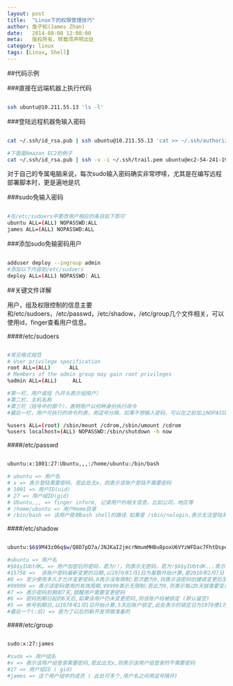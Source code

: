 ```yaml
---
layout: post
title:  "Linux下的权限管理技巧"
author: 詹子知(James Zhan)
date:   2014-08-08 12:00:00
meta:   版权所有，转载须声明出处
category: linux
tags: [Linux, Shell]
---
```

##代码示例

###直接在远端机器上执行代码
~~~sh

ssh ubuntu@10.211.55.13 'ls -l'
~~~

###登陆远程机器免输入密码
~~~sh

cat ~/.ssh/id_rsa.pub | ssh ubuntu@10.211.55.13 'cat >> ~/.ssh/authorized_keys'

#下面是Amazon EC2的例子
cat ~/.ssh/id_rsa.pub | ssh -v -i ~/.ssh/trail.pem ubuntu@ec2-54-241-192-74.us-west-1.compute.amazonaws.com 'cat >> ~/.ssh/authorized_keys'
~~~
对于自己的专属电脑来说，每次sudo输入密码确实非常啰嗦，尤其是在编写远程部署脚本时，更是遍地是坑

###sudo免输入密码
~~~sh

#在/etc/sudoers中更改用户相应的条目如下即可
ubuntu ALL=(ALL) NOPASSWD:ALL
james ALL=(ALL) NOPASSWD:ALL
~~~

###添加sudo免输密码用户
~~~sh

adduser deploy --ingroup admin
#添加以下内容到/etc/sudoers
deploy ALL=(ALL) NOPASSWD: ALL
~~~

##关键文件详解

用户，组及权限控制的信息主要和/etc/sudoers，/etc/passwd，/etc/shadow，/etc/group几个文件相关，可以使用id，finger查看用户信息。

####/etc/sudoers
~~~sh

#常见格式规范
# User privilege specification
root ALL=(ALL)      ALL
# Members of the admin group may gain root privileges
%admin ALL=(ALL)     ALL

#第一栏，用户或组（%开头表示组用户）
#第二栏，主机名称
#第三栏（括号中的那个），表明用户以何种身份执行命令
#最后一栏，用户可执行的命令列表，用逗号分隔，如果不想输入密码，可以在之前加上NOPASSWD。

%users ALL=(root) /sbin/mount /cdrom,/sbin/umount /cdrom
%users localhost=(ALL) NOPASSWD:/sbin/shutdown -h now
~~~


####/etc/passwd
~~~sh

ubuntu:x:1001:27:Ubuntu,,,:/home/ubuntu:/bin/bash

# ubuntu => 用户名
# x => 表示登陆需要密码，若此处无x，则表示该账户登陆不需要密码
# 1001 => 用户ID(uid)
# 27 => 用户组ID(gid)
# Ubuntu,,, => finger inform, 记录用户的相关信息，比如公司，地区等
# /home/ubuntu => 用户Home目录
# /bin/bash => 该用户使用bash shell的路径.如果是 /sbin/nologin,表示无法登陆系统,只能以FTP形式登录; 如果是 /bin/false,则表示只能发邮件.
~~~

####/etc/shadow
~~~sh

ubuntu:$6$9M43z06q$w/Q8D7pD7a/JNJKaI2jmcrNmumMHBu8poxU6VYzWFDac7FhtDspeaOLlKmEkgOGRRDW.Sxcow8kwzp7hGtUGf.:15758:0:99999:7:6:5:

#ubuntu => 用户名
#$6$yIUbtdK… => 用户加密后的密码，若为!!，则表示无密码，若为!$6$yIUbtdK...表示该账户已被锁定。
#15758 =>  该账户密码最新变更的日期,以1970年1月1日为基数开始计算,是2010年2月7日 (可用chage –l user 来查看)
#0 => 至少使用多久才允许变更密码,0表示没有限制;若次数为9,则表示该密码创建或变更后至少过9天才能再次变更密码.
#99999 => 表示该密码使用的有效周期,99999表示无限制;若此为9,则表示每过9天就需要变更密码
#7 => 表示密码到期前7天,提醒用户需要变更密码
#6 => 密码到期日起的6天后,如果该用户仍未变更密码,则该账户将被锁定 (默认留空)
#5 => 帐号到期日,以1970年1月1日开始计算,5天后账户锁定,此处表示的锁定日为1970便1月6日. (默认留空)
#最后一个(:后) => 是为了以后的新开发项做准备的
~~~


####/etc/group
~~~sh

sudo:x:27:james

#sudo => 用户组名
#x => 表示该用户组登录需要密码,若此出无x,则表示该用户组登录时不需要密码
#27 => 用户组ID ( gid)
#james => 这个用户组中的成员 ( 此处可多个,用户名之间用逗号隔开)
~~~